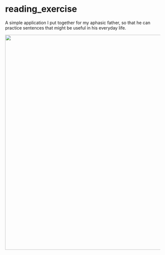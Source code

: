 # reading_exercise

A simple application I put together for my aphasic father, so that he can practice sentences that might be useful in his everyday life.

<img src="https://www.pngmart.com/files/22/Wombats-PNG-Photos.png" width="700"/>
